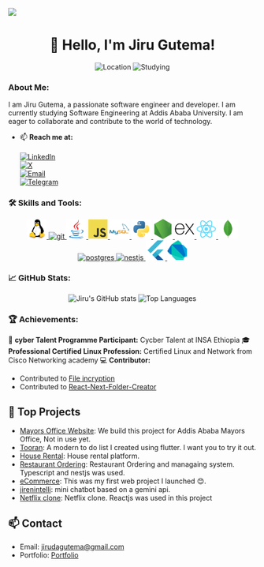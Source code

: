 ![](https://komarev.com/ghpvc/?username=jirugutema)

<h1 align="center">👋 Hello, I'm Jiru Gutema!</h1>

<p align="center">
        <img src="https://img.shields.io/badge/Location-Ethiopia-blue" alt="Location">
        <img src="https://img.shields.io/badge/Studying-Software%20Engineering-brightgreen" alt="Studying">
        
</p>

### About Me:

<p>
I am Jiru Gutema, a passionate software engineer and developer. I am currently studying Software Engineering at Addis Ababa University. I am eager to collaborate and contribute to the world of technology.</p>

- 📫 **Reach me at:** <br/> <br/> [![LinkedIn](https://img.shields.io/badge/LinkedIn-0077B5?style=for-the-badge&logo=linkedin&logoColor=white)](https://www.linkedin.com/in/jiru-gutema/) <br/> [![X](https://img.shields.io/badge/X-1DA1F2?style=for-the-badge&logo=x&logoColor=white)](https://www.x.com/JiruGutema) <br/> [![Email](https://img.shields.io/badge/Email-D14836?style=for-the-badge&logo=gmail&logoColor=white)](mailto:jirudagutema@gmail.com) <br/> [![Telegram](https://img.shields.io/badge/Telegram-2CA5E0?style=for-the-badge&logo=telegram&logoColor=white)](https://t.me/@Jethior)

### 🛠️ Skills and Tools:

<p align="center">
        <a href="https://www.linux.org/" target="_blank" rel="noreferrer">
                <img src="https://raw.githubusercontent.com/devicons/devicon/master/icons/linux/linux-original.svg" alt="linux" width="40" height="40"/>
        </a>
        <a href="https://git-scm.com/" target="_blank" rel="noreferrer">
                <img src="https://www.vectorlogo.zone/logos/git-scm/git-scm-icon.svg" alt="git" width="40" height="40"/>
        </a>
        <a href="https://www.java.com" target="_blank" rel="noreferrer">
                <img src="https://raw.githubusercontent.com/devicons/devicon/master/icons/java/java-original.svg" alt="java" width="40" height="40"/>
        </a>
        <a href="https://developer.mozilla.org/en-US/docs/Web/JavaScript" target="_blank" rel="noreferrer">
                <img src="https://raw.githubusercontent.com/devicons/devicon/master/icons/javascript/javascript-original.svg" alt="javascript" width="40" height="40"/>
        </a>
        <a href="https://www.mysql.com/" target="_blank" rel="noreferrer">
                <img src="https://raw.githubusercontent.com/devicons/devicon/master/icons/mysql/mysql-original-wordmark.svg" alt="mysql" width="40" height="40"/>
        </a>
        <a href="https://www.python.org" target="_blank" rel="noreferrer">
                <img src="https://raw.githubusercontent.com/devicons/devicon/master/icons/python/python-original.svg" alt="python" width="40" height="40"/>
        </a>
        <a href="https://nodejs.org/" target="_blank" rel="noreferrer">
                <img src="https://raw.githubusercontent.com/devicons/devicon/master/icons/nodejs/nodejs-original.svg" alt="nodejs" width="40" height="40"/>
        </a>
        <a href="https://expressjs.com/" target="_blank" rel="noreferrer">
                <img src="https://raw.githubusercontent.com/devicons/devicon/master/icons/express/express-original.svg" alt="expressjs" width="40" height="40"/>
        </a>
        <a href="https://reactjs.org/" target="_blank" rel="noreferrer">
                <img src="https://raw.githubusercontent.com/devicons/devicon/master/icons/react/react-original.svg" alt="react" width="40" height="40"/>
        </a>
        <a href="https://www.mongodb.com/" target="_blank" rel="noreferrer">
                <img src="https://raw.githubusercontent.com/devicons/devicon/master/icons/mongodb/mongodb-original.svg" alt="mongodb" width="40" height="40"/>
        </a>
         <a href="https://www.postgress.com/" target="_blank" rel="noreferrer">
                <img src="https://www.postgresql.org/media/img/about/press/elephant.png" alt="postgres" width="40" height="40"/>
        </a>
        <a href="https://nestjs.com/" target="_blank" rel="noreferrer">
                <img src="https://nestjs.com/logo-small-gradient.d792062c.svg" alt="nestjs" width="40" height="40"/>
        </a>
<a href="https://flutter.dev/" target="_blank" rel="noreferrer">
        <img src="https://raw.githubusercontent.com/devicons/devicon/master/icons/flutter/flutter-original.svg" alt="flutter" width="40" height="40"/>
</a>
<a href="https://dart.dev/" target="_blank" rel="noreferrer">
        <img src="https://raw.githubusercontent.com/devicons/devicon/master/icons/dart/dart-original.svg" alt="dart" width="40" height="40"/>
</a>

</p>

### 📈 GitHub Stats:

<p align="center">
        <img src="https://github-readme-stats.vercel.app/api?username=JiruGutema&show_icons=true&theme=radical" alt="Jiru's GitHub stats">
        <img src="https://github-readme-stats.vercel.app/api/top-langs/?username=JiruGutema&layout=compact&theme=radical" alt="Top Languages">
</p>

### 🏆 Achievements:

🥇 **cyber Talent Programme Participant:** Cycber Talent at INSA Ethiopia
🎓 **Professional Certified Linux Profession:** Certified Linux and Network from Cisco Networking academy
💻 **Contributor:**

- Contributed to [File incryption](https://github.com/awahidanon/file-encryption-)
- Contributed to [React-Next-Folder-Creator](https://github.com/JiruGutema/react-next_folder)

## 📂 Top Projects

- [Mayors Office Website](https://jirugutema.github.io/mayors_office/): We build this project for Addis Ababa Mayors Office, Not in use yet.
- [Tooran](https://tooran-documentation.vercel.app/): A modern to do list I created using flutter. I want you to try it out.
- [House Rental](https://github.com/JiruGutema/House_Rental_and_Sell_Management_System): House rental platform.
- [Restaurant Ordering](https://github.com/JiruGutema/Restaurant_Ordering_System_2024_25): Restaurant Ordering and managaing system. Typescript and nestjs was used.
- [eCommerce](https://github.com/JiruGutema/eCommerce): This was my first web project I launched 😊.
- [jirenintelli](https://jirenintelli.vercel.app/): mini chatbot based on a gemini api.
- [Netflix clone](https://github.com/JiruGutema/Netflix): Netflix clone. Reactjs was used in this project

## 📫 Contact

- Email: [jirudagutema@gmail.com](mailto:jirudagutema@gmail.com)
- Portfolio: [Portfolio](https://jirugutema.netlify.app)
